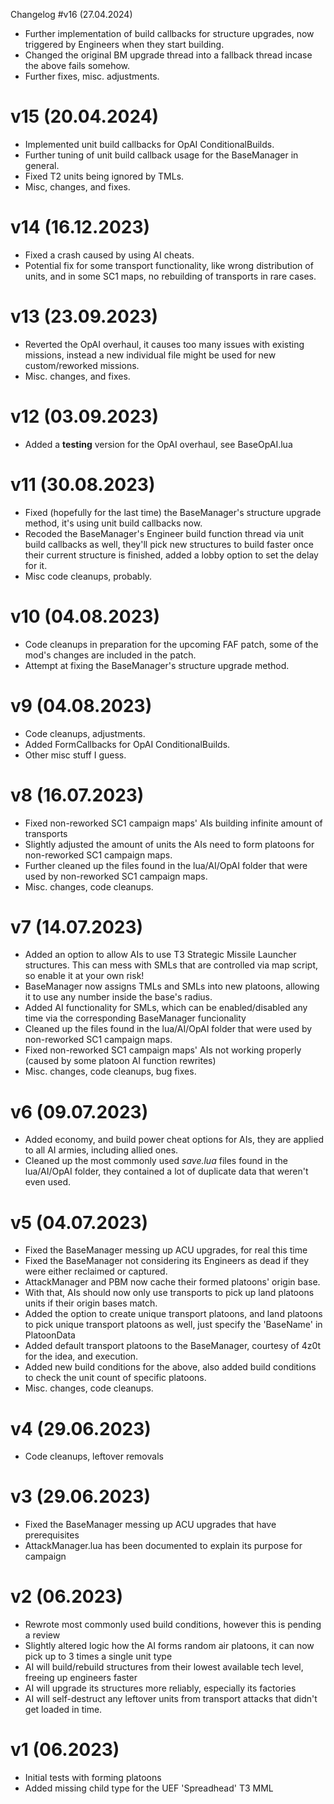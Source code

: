 Changelog
#v16 (27.04.2024)
- Further implementation of build callbacks for structure upgrades, now triggered by Engineers when they start building.
- Changed the original BM upgrade thread into a fallback thread incase the above fails somehow.
- Further fixes, misc. adjustments.

# v15 (20.04.2024)
- Implemented unit build callbacks for OpAI ConditionalBuilds.
- Further tuning of unit build callback usage for the BaseManager in general.
- Fixed T2 units being ignored by TMLs.
- Misc, changes, and fixes.

# v14 (16.12.2023)
- Fixed a crash caused by using AI cheats.
- Potential fix for some transport functionality, like wrong distribution of units, and in some SC1 maps, no rebuilding of transports in rare cases.

# v13 (23.09.2023)
- Reverted the OpAI overhaul, it causes too many issues with existing missions, instead a new individual file might be used for new custom/reworked missions.
- Misc. changes, and fixes.

# v12 (03.09.2023)
- Added a **testing** version for the OpAI overhaul, see BaseOpAI.lua

# v11 (30.08.2023)
- Fixed (hopefully for the last time) the BaseManager's structure upgrade method, it's using unit build callbacks now.
- Recoded the BaseManager's Engineer build function thread via unit build callbacks as well, they'll pick new structures to build faster once their current structure is finished, added a lobby option to set the delay for it.
- Misc code cleanups, probably.

# v10 (04.08.2023)
- Code cleanups in preparation for the upcoming FAF patch, some of the mod's changes are included in the patch.
- Attempt at fixing the BaseManager's structure upgrade method.

# v9 (04.08.2023)
- Code cleanups, adjustments.
- Added FormCallbacks for OpAI ConditionalBuilds.
- Other misc stuff I guess.

# v8 (16.07.2023)
- Fixed non-reworked SC1 campaign maps' AIs building infinite amount of transports
- Slightly adjusted the amount of units the AIs need to form platoons for non-reworked SC1 campaign maps.
- Further cleaned up the files found in the lua/AI/OpAI folder that were used by non-reworked SC1 campaign maps.
- Misc. changes, code cleanups.

# v7 (14.07.2023)
- Added an option to allow AIs to use T3 Strategic Missile Launcher structures. This can mess with SMLs that are controlled via map script, so enable it at your own risk!
- BaseManager now assigns TMLs and SMLs into new platoons, allowing it to use any number inside the base's radius.
- Added AI functionality for SMLs, which can be enabled/disabled any time via the corresponding BaseManager funcionality
- Cleaned up the files found in the lua/AI/OpAI folder that were used by non-reworked SC1 campaign maps.
- Fixed non-reworked SC1 campaign maps' AIs not working properly (caused by some platoon AI function rewrites)
- Misc. changes, code cleanups, bug fixes.

# v6 (09.07.2023)
- Added economy, and build power cheat options for AIs, they are applied to all AI armies, including allied ones.
- Cleaned up the most commonly used *save.lua* files found in the lua/AI/OpAI folder, they contained a lot of duplicate data that weren't even used.

# v5 (04.07.2023)
- Fixed the BaseManager messing up ACU upgrades, for real this time
- Fixed the BaseManager not considering its Engineers as dead if they were either reclaimed or captured.
- AttackManager and PBM now cache their formed platoons' origin base.
- With that, AIs should now only use transports to pick up land platoons units if their origin bases match.
- Added the option to create unique transport platoons, and land platoons to pick unique transport platoons as well, just specify the 'BaseName' in PlatoonData
- Added default transport platoons to the BaseManager, courtesy of 4z0t for the idea, and execution.
- Added new build conditions for the above, also added build conditions to check the unit count of specific platoons.
- Misc. changes, code cleanups.

# v4 (29.06.2023)
- Code cleanups, leftover removals

# v3 (29.06.2023)
- Fixed the BaseManager messing up ACU upgrades that have prerequisites
- AttackManager.lua has been documented  to explain its purpose for campaign

# v2 (06.2023)
- Rewrote most commonly used build conditions, however this is pending a review
- Slightly altered logic how the AI forms random air platoons, it can now pick up to 3 times a single unit type
- AI will build/rebuild structures from their lowest available tech level, freeing up engineers faster
- AI will upgrade its structures more reliably, especially its factories
- AI will self-destruct any leftover units from transport attacks that didn't get loaded in time.

# v1 (06.2023)
- Initial tests with forming platoons
- Added missing child type for the UEF 'Spreadhead' T3 MML
